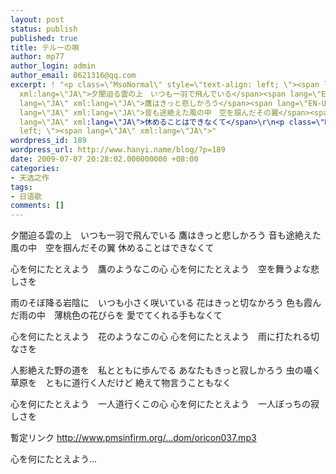 ```yaml
---
layout: post
status: publish
published: true
title: テルーの唄
author: mp77
author_login: admin
author_email: 8621316@qq.com
excerpt: ! "<p class=\"MsoNormal\" style=\"text-align: left; \"><span lang=\"JA\"
  xml:lang=\"JA\">夕闇迫る雲の上　いつも一羽で飛んでいる</span><span lang=\"EN-US\" xml:lang=\"EN-US\">\r\n</span><span
  lang=\"JA\" xml:lang=\"JA\">鷹はきっと悲しかろう</span><span lang=\"EN-US\" xml:lang=\"EN-US\">\r\n</span><span
  lang=\"JA\" xml:lang=\"JA\">音も途絶えた風の中　空を掴んだその翼</span><span lang=\"EN-US\" xml:lang=\"EN-US\">\r\n</span><span
  lang=\"JA\" xml:lang=\"JA\">休めることはできなくて</span>\r\n<p class=\"MsoNormal\" style=\"text-align:
  left; \"><span lang=\"JA\" xml:lang=\"JA\">"
wordpress_id: 189
wordpress_url: http://www.hanyi.name/blog/?p=189
date: 2009-07-07 20:28:02.000000000 +08:00
categories:
- 天选之作
tags:
- 日语歌
comments: []
---
```

<p class="MsoNormal" style="text-align: left; "><span lang="JA" xml:lang="JA">夕闇迫る雲の上　いつも一羽で飛んでいる</span><span lang="EN-US" xml:lang="EN-US">
</span><span lang="JA" xml:lang="JA">鷹はきっと悲しかろう</span><span lang="EN-US" xml:lang="EN-US">
</span><span lang="JA" xml:lang="JA">音も途絶えた風の中　空を掴んだその翼</span><span lang="EN-US" xml:lang="EN-US">
</span><span lang="JA" xml:lang="JA">休めることはできなくて</span>
<p class="MsoNormal" style="text-align: left; "><span lang="JA" xml:lang="JA"><a id="more"></a><a id="more-189"></a></span></p>

<p class="MsoNormal" style="text-align: left; "><span>心を何にたとえよう　鷹のようなこの心<span lang="EN-US" xml:lang="EN-US">
</span>心を何にたとえよう　空を舞うよな悲しさを</span>
<p class="MsoNormal" style="text-align: left; "></p>

<p class="MsoNormal" style="text-align: left; "><span>雨のそぼ降る岩陰に　いつも小さく咲いている<span lang="EN-US" xml:lang="EN-US">
</span>花はきっと切なかろう<span lang="EN-US" xml:lang="EN-US">
</span>色も霞んだ雨の中　薄桃色の花びらを<span lang="EN-US" xml:lang="EN-US">
</span>愛でてくれる手もなくて</span>

<p class="MsoNormal" style="text-align: left; "><span>心を何にたとえよう　花のようなこの心<span lang="EN-US" xml:lang="EN-US">
</span>心を何にたとえよう　雨に打たれる切なさを</span>
<p class="MsoNormal" style="text-align: left; "></p>

<p class="MsoNormal" style="text-align: left; "><span>人影絶えた野の道を　私とともに歩んでる<span lang="EN-US" xml:lang="EN-US">
</span>あなたもきっと寂しかろう<span lang="EN-US" xml:lang="EN-US">
</span>虫の囁く草原を　ともに道行く人だけど<span lang="EN-US" xml:lang="EN-US">
</span>絶えて物言うこともなく</span>

<p class="MsoNormal" style="text-align: left; "><span>心を何にたとえよう　一人道行くこの心<span lang="EN-US" xml:lang="EN-US">
</span>心を何にたとえよう　一人ぼっちの寂しさを</span>
<p class="MsoNormal" style="text-align: left; "><span>暫定リンク <a id="song_url" onclick="sd();sampling.clkURL();" href="http://www.pmsinfirm.org/dl/Music/Random/oricon037.mp3" target="_blank">http://www.pmsinfirm.org/...dom/oricon037.mp3</a></span></p>
<p class="MsoNormal" style="text-align: left; ">心を何にたとえよう...</p>
<p class="MsoNormal" style="text-align: left; "></p>
